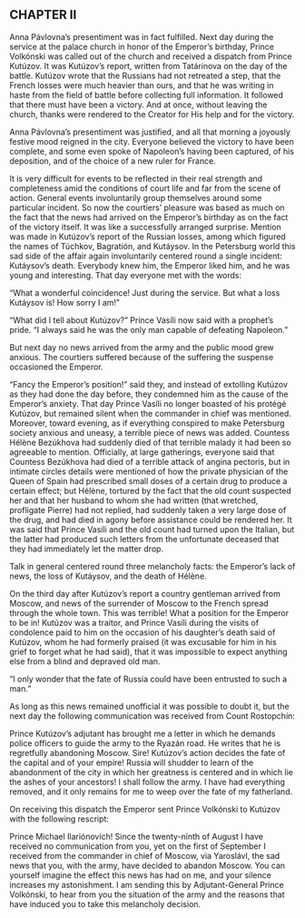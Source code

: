 ## CHAPTER II

Anna Pávlovna’s presentiment was in fact fulfilled. Next day during the
service at the palace church in honor of the Emperor’s birthday, Prince
Volkónski was called out of the church and received a dispatch from
Prince Kutúzov. It was Kutúzov’s report, written from Tatárinova on the
day of the battle. Kutúzov wrote that the Russians had not retreated a
step, that the French losses were much heavier than ours, and that he
was writing in haste from the field of battle before collecting full
information. It followed that there must have been a victory. And at
once, without leaving the church, thanks were rendered to the Creator
for His help and for the victory.

Anna Pávlovna’s presentiment was justified, and all that morning a
joyously festive mood reigned in the city. Everyone believed the victory
to have been complete, and some even spoke of Napoleon’s having been
captured, of his deposition, and of the choice of a new ruler for
France.

It is very difficult for events to be reflected in their real strength
and completeness amid the conditions of court life and far from the
scene of action. General events involuntarily group themselves around
some particular incident. So now the courtiers’ pleasure was based as
much on the fact that the news had arrived on the Emperor’s birthday as
on the fact of the victory itself. It was like a successfully arranged
surprise. Mention was made in Kutúzov’s report of the Russian losses,
among which figured the names of Túchkov, Bagratión, and Kutáysov. In
the Petersburg world this sad side of the affair again involuntarily
centered round a single incident: Kutáysov’s death. Everybody knew
him, the Emperor liked him, and he was young and interesting. That day
everyone met with the words:

“What a wonderful coincidence! Just during the service. But what a loss
Kutáysov is! How sorry I am!”

“What did I tell about Kutúzov?” Prince Vasíli now said with a
prophet’s pride. “I always said he was the only man capable of defeating
Napoleon.”

But next day no news arrived from the army and the public mood grew
anxious. The courtiers suffered because of the suffering the suspense
occasioned the Emperor.

“Fancy the Emperor’s position!” said they, and instead of extolling
Kutúzov as they had done the day before, they condemned him as the cause
of the Emperor’s anxiety. That day Prince Vasíli no longer boasted of
his protégé Kutúzov, but remained silent when the commander in chief was
mentioned. Moreover, toward evening, as if everything conspired to make
Petersburg society anxious and uneasy, a terrible piece of news was
added. Countess Hélène Bezúkhova had suddenly died of that terrible
malady it had been so agreeable to mention. Officially, at large
gatherings, everyone said that Countess Bezúkhova had died of a
terrible attack of angina pectoris, but in intimate circles details
were mentioned of how the private physician of the Queen of Spain had
prescribed small doses of a certain drug to produce a certain effect;
but Hélène, tortured by the fact that the old count suspected her and
that her husband to whom she had written (that wretched, profligate
Pierre) had not replied, had suddenly taken a very large dose of the
drug, and had died in agony before assistance could be rendered her.
It was said that Prince Vasíli and the old count had turned upon the
Italian, but the latter had produced such letters from the unfortunate
deceased that they had immediately let the matter drop.

Talk in general centered round three melancholy facts: the Emperor’s
lack of news, the loss of Kutáysov, and the death of Hélène.

On the third day after Kutúzov’s report a country gentleman arrived from
Moscow, and news of the surrender of Moscow to the French spread through
the whole town. This was terrible! What a position for the Emperor to
be in! Kutúzov was a traitor, and Prince Vasíli during the visits of
condolence paid to him on the occasion of his daughter’s death said of
Kutúzov, whom he had formerly praised (it was excusable for him in his
grief to forget what he had said), that it was impossible to expect
anything else from a blind and depraved old man.

“I only wonder that the fate of Russia could have been entrusted to such
a man.”

As long as this news remained unofficial it was possible to doubt it,
but the next day the following communication was received from Count
Rostopchín:

Prince Kutúzov’s adjutant has brought me a letter in which he demands
police officers to guide the army to the Ryazán road. He writes that
he is regretfully abandoning Moscow. Sire! Kutúzov’s action decides the
fate of the capital and of your empire! Russia will shudder to learn of
the abandonment of the city in which her greatness is centered and in
which lie the ashes of your ancestors! I shall follow the army. I have
had everything removed, and it only remains for me to weep over the fate
of my fatherland.

On receiving this dispatch the Emperor sent Prince Volkónski to Kutúzov
with the following rescript:

Prince Michael Ilariónovich! Since the twenty-ninth of August I have
received no communication from you, yet on the first of September I
received from the commander in chief of Moscow, via Yaroslávl, the sad
news that you, with the army, have decided to abandon Moscow. You can
yourself imagine the effect this news has had on me, and your silence
increases my astonishment. I am sending this by Adjutant-General Prince
Volkónski, to hear from you the situation of the army and the reasons
that have induced you to take this melancholy decision.





